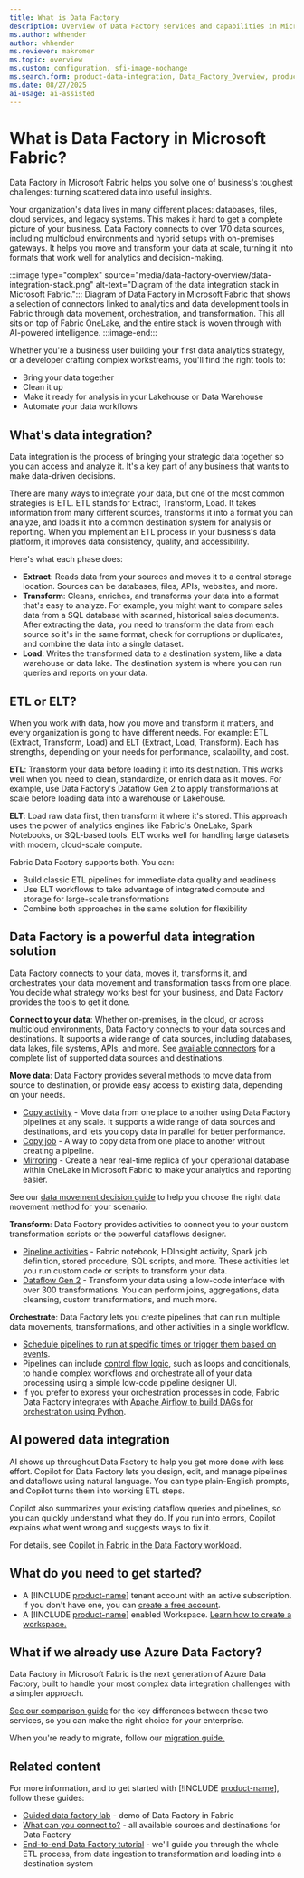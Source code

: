 ```yaml
---
title: What is Data Factory
description: Overview of Data Factory services and capabilities in Microsoft Fabric.
ms.author: whhender
author: whhender
ms.reviewer: makromer
ms.topic: overview
ms.custom: configuration, sfi-image-nochange
ms.search.form: product-data-integration, Data_Factory_Overview, product-data-factory
ms.date: 08/27/2025
ai-usage: ai-assisted
---
```


# What is Data Factory in Microsoft Fabric?

Data Factory in Microsoft Fabric helps you solve one of business's toughest challenges: turning scattered data into useful insights.

Your organization's data lives in many different places: databases, files, cloud services, and legacy systems. This makes it hard to get a complete picture of your business. Data Factory connects to over 170 data sources, including multicloud environments and hybrid setups with on-premises gateways. It helps you move and transform your data at scale, turning it into formats that work well for analytics and decision-making.

:::image type="complex" source="media/data-factory-overview/data-integration-stack.png" alt-text="Diagram of the data integration stack in Microsoft Fabric.":::
   Diagram of Data Factory in Microsoft Fabric that shows a selection of connectors linked to analytics and data development tools in Fabric through data movement, orchestration, and transformation. This all sits on top of Fabric OneLake, and the entire stack is woven through with AI-powered intelligence.
:::image-end:::

Whether you're a business user building your first data analytics strategy, or a developer crafting complex workstreams, you'll find the right tools to:

- Bring your data together
- Clean it up
- Make it ready for analysis in your Lakehouse or Data Warehouse
- Automate your data workflows

## What's data integration?

Data integration is the process of bringing your strategic data together so you can access and analyze it. It's a key part of any business that wants to make data-driven decisions.

There are many ways to integrate your data, but one of the most common strategies is ETL. ETL stands for Extract, Transform, Load. It takes information from many different sources, transforms it into a format you can analyze, and loads it into a common destination system for analysis or reporting. When you implement an ETL process in your business's data platform, it improves data consistency, quality, and accessibility.

Here's what each phase does:

- **Extract**: Reads data from your sources and moves it to a central storage location. Sources can be databases, files, APIs, websites, and more.
- **Transform**: Cleans, enriches, and transforms your data into a format that's easy to analyze. For example, you might want to compare sales data from a SQL database with scanned, historical sales documents. After extracting the data, you need to transform the data from each source so it's in the same format, check for corruptions or duplicates, and combine the data into a single dataset.
- **Load**: Writes the transformed data to a destination system, like a data warehouse or data lake. The destination system is where you can run queries and reports on your data.

## ETL or ELT?

When you work with data, how you move and transform it matters, and every organization is going to have different needs. For example: ETL (Extract, Transform, Load) and ELT (Extract, Load, Transform). Each has strengths, depending on your needs for performance, scalability, and cost.

**ETL**: Transform your data before loading it into its destination. This works well when you need to clean, standardize, or enrich data as it moves. For example, use Data Factory's Dataflow Gen 2 to apply transformations at scale before loading data into a warehouse or Lakehouse.

**ELT**: Load raw data first, then transform it where it's stored. This approach uses the power of analytics engines like Fabric's OneLake, Spark Notebooks, or SQL-based tools. ELT works well for handling large datasets with modern, cloud-scale compute.

Fabric Data Factory supports both. You can:

- Build classic ETL pipelines for immediate data quality and readiness
- Use ELT workflows to take advantage of integrated compute and storage for large-scale transformations
- Combine both approaches in the same solution for flexibility

## Data Factory is a powerful data integration solution

Data Factory connects to your data, moves it, transforms it, and orchestrates your data movement and transformation tasks from one place. You decide what strategy works best for your business, and Data Factory provides the tools to get it done.

**Connect to your data**: Whether on-premises, in the cloud, or across multicloud environments, Data Factory connects to your data sources and destinations. It supports a wide range of data sources, including databases, data lakes, file systems, APIs, and more. See [available connectors](connector-overview.md) for a complete list of supported data sources and destinations.

**Move data**: Data Factory provides several methods to move data from source to destination, or provide easy access to existing data, depending on your needs.

- [Copy activity](copy-data-activity.md) - Move data from one place to another using Data Factory pipelines at any scale. It supports a wide range of data sources and destinations, and lets you copy data in parallel for better performance.
- [Copy job](what-is-copy-job.md) - A way to copy data from one place to another without creating a pipeline.
- [Mirroring](/fabric/database/mirrored-database/overview) - Create a near real-time replica of your operational database within OneLake in Microsoft Fabric to make your analytics and reporting easier.

See our [data movement decision guide](decision-guide-data-movement.md) to help you choose the right data movement method for your scenario.

**Transform**: Data Factory provides activities to connect you to your custom transformation scripts or the powerful dataflows designer.

- [Pipeline activities](activity-overview.md#data-transformation-activities) - Fabric notebook, HDInsight activity, Spark job definition, stored procedure, SQL scripts, and more. These activities let you run custom code or scripts to transform your data.
- [Dataflow Gen 2](dataflows-gen2-overview.md) - Transform your data using a low-code interface with over 300 transformations. You can perform joins, aggregations, data cleansing, custom transformations, and much more.

**Orchestrate**: Data Factory lets you create pipelines that can run multiple data movements, transformations, and other activities in a single workflow.

- [Schedule pipelines to run at specific times or trigger them based on events](pipeline-runs.md).
- Pipelines can include [control flow logic](activity-overview.md#control-flow-activities), such as loops and conditionals, to handle complex workflows and orchestrate all of your data processing using a simple low-code pipeline designer UI.
- If you prefer to express your orchestration processes in code, Fabric Data Factory integrates with [Apache Airflow to build DAGs for orchestration using Python](create-apache-airflow-jobs.md).

## AI powered data integration

AI shows up throughout Data Factory to help you get more done with less effort. Copilot for Data Factory lets you design, edit, and manage pipelines and dataflows using natural language. You can type plain-English prompts, and Copilot turns them into working ETL steps.

Copilot also summarizes your existing dataflow queries and pipelines, so you can quickly understand what they do. If you run into errors, Copilot explains what went wrong and suggests ways to fix it.

For details, see [Copilot in Fabric in the Data Factory workload](copilot-fabric-data-factory.md).

## What do you need to get started?

- A [!INCLUDE [product-name](../includes/product-name.md)] tenant account with an active subscription. If you don't have one, you can [create a free account](https://azure.microsoft.com/free/).
- A [!INCLUDE [product-name](../includes/product-name.md)] enabled Workspace. [Learn how to create a workspace.](../fundamentals/create-workspaces.md)

## What if we already use Azure Data Factory?

Data Factory in Microsoft Fabric is the next generation of Azure Data Factory, built to handle your most complex data integration challenges with a simpler approach.

[See our comparison guide](compare-fabric-data-factory-and-azure-data-factory.md) for the key differences between these two services, so you can make the right choice for your enterprise.

When you're ready to migrate, follow our [migration guide.](migrate-from-azure-data-factory.md)

## Related content

For more information, and to get started with [!INCLUDE [product-name](../includes/product-name.md)], follow these guides:

- [Guided data factory lab](https://regale.cloud/Microsoft/play/4344/fabric-data-factory#/0/0) - demo of Data Factory in Fabric
- [What can you connect to?](connector-overview.md) - all available sources and destinations for Data Factory
- [End-to-end Data Factory tutorial](tutorial-end-to-end-introduction.md) - we'll guide you through the whole ETL process, from data ingestion to transformation and loading into a destination system
